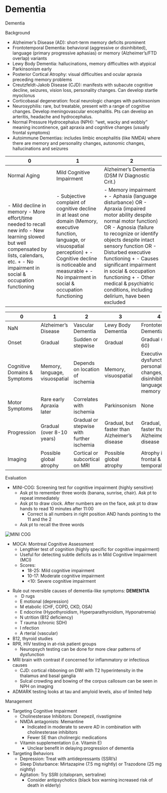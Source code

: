 # Dementia
 
Dementia

Background

-   Alzheimer’s Disease (AD): short-term memory deficits prominent
-   Frontotemporal Dementia: behavioral (aggressive or disinhibited),
    language (primary progressive aphasias) or memory (Alzheimer’s/FTD
    overlap) variants
-   Lewy Body Dementia: hallucinations, memory difficulties with
    atypical Parkinsonism early
-   Posterior Cortical Atrophy: visual difficulties and ocular apraxia
    preceding memory problems
-   Creutzfeldt-Jakob Disease (CJD): manifests with subacute cognitive
    decline, seizures, vision loss, personality changes. Can develop
    startle myoclonus
-   Corticobasal degeneration: focal neurologic changes with
    parkinsonism
-   Neurosyphilis: rare, but treatable, present with a range of
    cognitive changes. Develop meningovascular encephalitis. Pts can
    develop an arteritis, headache and hydrocephalus.
-   Normal Pressure Hydrocephalus (NPH): “wet, wacky and wobbly” meaning
    incontinence, gait apraxia and cognitive changes (usually frontal
    symptoms)
-   Autoimmune Dementias: includes limbic encephalitis (like NMDA) where
    there are memory and personality changes, autonomic changes,
    hallucinations and seizures

| 0                                                                                                                                                                                                | 1                                                                                                                                                                                                                                              | 2                                                                                                                                                                                                                                                                                                                                                                                                               |
|--------------------------------------------------------------------------------------------------------------------------------------------------------------------------------------------------|------------------------------------------------------------------------------------------------------------------------------------------------------------------------------------------------------------------------------------------------|-----------------------------------------------------------------------------------------------------------------------------------------------------------------------------------------------------------------------------------------------------------------------------------------------------------------------------------------------------------------------------------------------------------------|
| Normal Aging                                                                                                                                                                                     | Mild Cognitive Impairment                                                                                                                                                                                                                      | Alzheimer’s Dementia (DSM IV Diagnostic Crit.)                                                                                                                                                                                                                                                                                                                                                                  |
| \- Mild decline in memory - More effort/time needed to recall new info - New learning slowed but well compensated by lists, calendars, etc. + - No impairment in social & occupation functioning | \- Subjective complaint of cognitive decline in at least one domain (Memory, executive function, language, or visuospatial perception) + - Cognitive decline is noticeable and measurable + - No impairment in social & occupation functioning | \- Memory impairment + - Aphasia (language disturbance) OR - Apraxia (impaired motor ability despite normal motor function) OR - Agnosia (failure to recognize or identify objects despite intact sensory function OR - Disturbed executive functioning + - Causes significant impairment in social & occupation functioning + - Other medical & psychiatric conditions, including delirium, have been excluded |

| 0                            | 1                              | 2                                         | 3                                            | 4                                                                               |
|------------------------------|--------------------------------|-------------------------------------------|----------------------------------------------|---------------------------------------------------------------------------------|
| NaN                          | Alzheimer’s Disease            | Vascular Dementia                         | Lewy Body Dementia                           | Frontotemporal Dementia                                                         |
| Onset                        | Gradual                        | Sudden or stepwise                        | Gradual                                      | Gradual (age \< 60)                                                             |
| Cognitive Domains & Symptoms | Memory, language, visuospatial | Depends on location of ischemia           | Memory, visuospatial                         | Executive dysfunction, personality changes, disinhibition, language, +/- memory |
| Motor Symptoms               | Rare early Apraxia later       | Correlates with ischemia                  | Parkinsonism                                 | None                                                                            |
| Progression                  | Gradual (over 8-10 years)      | Gradual or stepwise with further ischemia | Gradual, but faster than Alzheimer’s disease | Gradual, but faster than Alzheimer’s disease                                    |
| Imaging                      | Possible global atrophy        | Cortical or subcortical on MRI            | Possible global atrophy                      | Atrophy in frontal & temporal lobes                                             |

Evaluation

-   MINI-COG: Screening test for cognitive impairment (highly sensitive)
    -   Ask pt to remember three words (banana, sunrise, chair). Ask pt
        to repeat immediately
    -   Ask pt to draw clock. After numbers are on the face, ask pt to
        draw hands to read 10 minutes after 11:00
        -   Correct is all numbers in right position AND hands pointing
            to the 11 and the 2
    -   Ask pt to recall the three words

<img src="/sites/default/files/inline-images/minicog.png" data-entity-type="file" data-entity-uuid="eb496c53-6380-4d92-b242-1121854a0ae0" alt="MINI COG" />

-   MOCA: Montreal Cognitive Assessment
    -   Lengthier test of cognition (highly specific for cognitive
        impairment)
    -   Useful for detecting subtle deficits as in Mild Cognitive
        Impairment (MCI)
    -   Scores:
        -   18-25: Mild cognitive impairment
        -   10-17: Moderate cognitive impairment
        -   \<10: Severe cognitive impairment

<!-- -->

-   Rule out reversible causes of dementia-like symptoms: **DEMENTIA**
    -   **​​​​​​​**
        D
        rugs
    -   E
        motional (depression)
    -   M
        etabolic (CHF, COPD, CKD, OSA)
    -   E
        ndocrine (Hypothyroidism, Hyperparathyroidism, Hyponatremia)
    -   N
        utrition (B12 deficiency)
    -   T
        rauma (chronic SDH)
    -   I
        nfection
    -   A
        rterial (vascular)
-   B12, thyroid studies
-   RPR, HIV testing in at-risk patient groups
    -   Neuropsych testing can be done for more clear patterns of
        dysfunction
        ​​​​​​​
-   MRI brain with contrast if concerned for inflammatory or infectious
    causes
    -   CJD: cortical ribboning on DWI with T2 hyperintensity in the
        thalamus and basal ganglia
    -   Sulcal crowding and bowing of the corpus callosum can be seen in
        NPH on imaging
-   ADMARK testing looks at tau and amyloid levels, also of limited help

Management

-   Targeting Cognitive Impairment
    -   Cholinesterase Inhibitors: Donepezil, rivastigmine
    -   NMDA antagonists: Memantine
        -   Indicated in moderate to severe AD in combination with
            cholinesterase inhibitors
        -   Fewer SE than cholinergic medications
    -   Vitamin supplementation (i.e. Vitamin E)
        -   Unclear benefit in delaying progression of dementia
-   Targeting Behaviors
    -   Depression: Treat with antidepressants (SSRI’s)
    -   Sleep Disturbance: Mirtazapine (7.5 mg nightly) or Trazodone (25
        mg nightly)
    -   Agitation: Try SSRI (citalopram, sertraline)
        -   Consider antipsychotics (black box warning increased risk of
            death in elderly)
